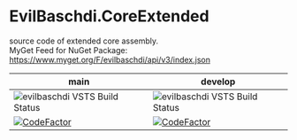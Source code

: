 # EvilBaschdi.CoreExtended

source code of extended core assembly.\
MyGet Feed for NuGet Package: <https://www.myget.org/F/evilbaschdi/api/v3/index.json>

| main | develop |
| ------------- | ------------- |
| ![evilbaschdi VSTS Build Status](https://dev.azure.com/evilbaschdi/Main/_apis/build/status/Core/EvilBaschdi.CoreExtended?branchName=main) | ![evilbaschdi VSTS Build Status](https://dev.azure.com/evilbaschdi/Main/_apis/build/status/Core/EvilBaschdi.CoreExtended?branchName=develop) |
| [![CodeFactor](https://www.codefactor.io/repository/github/evilbaschdi/evilbaschdi.CoreExtended/badge/main)](https://www.codefactor.io/repository/github/evilbaschdi/evilbaschdi.CoreExtended/overview/main) | [![CodeFactor](https://www.codefactor.io/repository/github/evilbaschdi/evilbaschdi.CoreExtended/badge/develop)](https://www.codefactor.io/repository/github/evilbaschdi/evilbaschdi.CoreExtended/overview/develop) |
